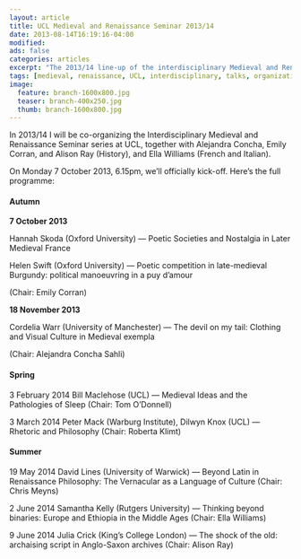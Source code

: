 ```yaml
---
layout: article
title: UCL Medieval and Renaissance Seminar 2013/14
date: 2013-08-14T16:19:16-04:00
modified:
ads: false
categories: articles
excerpt: "The 2013/14 line-up of the interdisciplinary Medieval and Renaissance Seminar series at UCL."
tags: [medieval, renaissance, UCL, interdisciplinary, talks, organization]
image:
  feature: branch-1600x800.jpg
  teaser: branch-400x250.jpg
  thumb: branch-1600x800.jpg
---
```


In 2013/14 I will be co-organizing the Interdisciplinary Medieval and Renaissance Seminar series at UCL, together with Alejandra Concha, Emily Corran, and Alison Ray (History), and Ella Williams (French and Italian).

On Monday 7 October 2013, 6.15pm, we’ll officially kick-off. Here’s the full programme:

#### Autumn

**7 October 2013**

Hannah Skoda (Oxford University) — Poetic Societies and Nostalgia in Later Medieval France

Helen Swift (Oxford University) — Poetic competition in late-medieval Burgundy: political manoeuvring in a puy d’amour

(Chair: Emily Corran)

**18 November 2013**

Cordelia Warr (University of Manchester) — The devil on my tail: Clothing and Visual Culture in Medieval exempla

(Chair: Alejandra Concha Sahli)

#### Spring

3 February 2014
Bill Maclehose (UCL) — Medieval Ideas and the Pathologies of Sleep
(Chair: Tom O’Donnell)

3 March 2014
Peter Mack (Warburg Institute), Dilwyn Knox (UCL) — Rhetoric and Philosophy
(Chair: Roberta Klimt)

#### Summer

19 May 2014
David Lines (University of Warwick) — Beyond Latin in Renaissance Philosophy: The Vernacular as a Language of Culture
(Chair: Chris Meyns)

2 June 2014
Samantha Kelly (Rutgers University) — Thinking beyond binaries: Europe and Ethiopia in the Middle Ages
(Chair: Ella Williams)

9 June 2014
Julia Crick (King’s College London) — The shock of the old: archaising script in Anglo-Saxon archives
(Chair: Alison Ray)